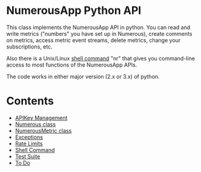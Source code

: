 # NumerousApp Python API

This class implements the NumerousApp API in python. You can read and write metrics ("numbers" you have set up in Numerous), create comments on metrics, access metric event streams, delete metrics, change your subscriptions, etc.

Also there is a Unix/Linux [shell command](https://github.com/outofmbufs/Nappy/wiki/Shell-Command) "nr" that gives you command-line access to most functions of the NumerousApp APIs.

The code works in either major version (2.x or 3.x) of python.

# Contents

* [APIKey Management](https://github.com/outofmbufs/Nappy/wiki/APIKey-Management)
* [Numerous class](https://github.com/outofmbufs/Nappy/wiki/Numerous-class)
* [NumerousMetric class](https://github.com/outofmbufs/Nappy/wiki/NumerousMetric-class)
* [Exceptions](https://github.com/outofmbufs/Nappy/wiki/Exceptions)
* [Rate Limits](https://github.com/outofmbufs/Nappy/wiki/Rate-Limits)
* [Shell Command](https://github.com/outofmbufs/Nappy/wiki/Shell-Command)
* [Test Suite](https://github.com/outofmbufs/Nappy/wiki/Test-Suite)
* [To Do](https://github.com/outofmbufs/Nappy/wiki/To-Do)
